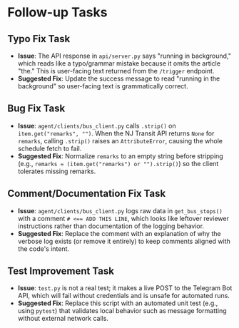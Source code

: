# Follow-up Tasks

## Typo Fix Task
- **Issue**: The API response in `api/server.py` says "running in background," which reads like a typo/grammar mistake because it omits the article "the." This is user-facing text returned from the `/trigger` endpoint.
- **Suggested Fix**: Update the success message to read "running in the background" so user-facing text is grammatically correct.

## Bug Fix Task
- **Issue**: `agent/clients/bus_client.py` calls `.strip()` on `item.get("remarks", "")`. When the NJ Transit API returns `None` for `remarks`, calling `.strip()` raises an `AttributeError`, causing the whole schedule fetch to fail.
- **Suggested Fix**: Normalize `remarks` to an empty string before stripping (e.g., `remarks = (item.get("remarks") or "").strip()`) so the client tolerates missing remarks.

## Comment/Documentation Fix Task
- **Issue**: `agent/clients/bus_client.py` logs raw data in `get_bus_stops()` with a comment `# <== ADD THIS LINE`, which looks like leftover reviewer instructions rather than documentation of the logging behavior.
- **Suggested Fix**: Replace the comment with an explanation of why the verbose log exists (or remove it entirely) to keep comments aligned with the code's intent.

## Test Improvement Task
- **Issue**: `test.py` is not a real test; it makes a live POST to the Telegram Bot API, which will fail without credentials and is unsafe for automated runs.
- **Suggested Fix**: Replace this script with an automated unit test (e.g., using `pytest`) that validates local behavior such as message formatting without external network calls.
